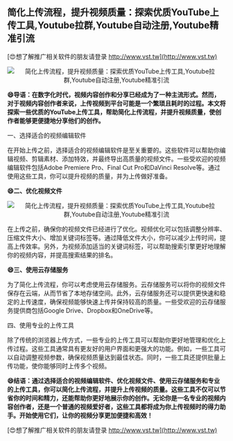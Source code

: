 ## **简化上传流程，提升视频质量：探索优质YouTube上传工具,Youtube拉群,Youtube自动注册,Youtube精准引流**

[😍想了解推广相关软件的朋友请登录 http://www.vst.tw](http://www.vst.tw)

 <center><img src="https://vst.tw/MP4/tuiguang/png/7.png" alt="简化上传流程，提升视频质量：探索优质YouTube上传工具,Youtube拉群,Youtube自动注册,Youtube精准引流"></center>

**😄导语：在数字化时代，视频内容创作和分享已经成为了一种主流形式。然而，对于视频内容创作者来说，上传视频到平台可能是一个繁琐且耗时的过程。本文将探索一些优质的YouTube上传工具，帮助简化上传流程，并提升视频质量，使创作者能够更便捷地分享他们的创作。**

一、选择适合的视频编辑软件

在开始上传之前，选择适合的视频编辑软件是至关重要的。这些软件可以帮助你编辑视频、剪辑素材、添加特效，并最终导出高质量的视频文件。一些受欢迎的视频编辑软件包括Adobe Premiere Pro、Final Cut Pro和DaVinci Resolve等。通过使用这些工具，你可以提升视频的质量，并为上传做好准备。

**😄二、优化视频文件**

 <center><img src="https://vst.tw/MP4/tuiguang/png/2.png" alt="简化上传流程，提升视频质量：探索优质YouTube上传工具,Youtube拉群,Youtube自动注册,Youtube精准引流"></center>

在上传之前，确保你的视频文件已经进行了优化。视频优化可以包括调整分辨率、压缩文件大小、增加关键词标签等。通过降低文件大小，你可以减少上传时间，提高上传效率。另外，为视频添加适当的关键词标签，可以帮助搜索引擎更好地理解你的视频内容，并提高搜索结果的排名。

**😄三、使用云存储服务**

为了简化上传流程，你可以考虑使用云存储服务。云存储服务可以将你的视频文件保存在云端，从而节省了本地存储空间。此外，云存储服务还可以提供更快速和稳定的上传速度，确保视频能够快速上传并保持较高的质量。一些受欢迎的云存储服务提供商包括Google Drive、Dropbox和OneDrive等。

四、使用专业的上传工具

除了传统的浏览器上传方式，一些专业的上传工具可以帮助你更好地管理和优化上传过程。这些工具通常具有更友好的用户界面和更强大的功能。例如，一些工具可以自动调整视频参数，确保视频质量达到最佳状态。同时，一些工具还提供批量上传功能，使你能够同时上传多个视频。

**😄结语：通过选择适合的视频编辑软件、优化视频文件、使用云存储服务和专业的上传工具，你可以简化上传流程，并提升上传视频的质量。这些工具不仅可以节省你的时间和精力，还能帮助你更好地展示你的创作。无论你是一名专业的视频内容创作者，还是一个普通的视频爱好者，这些工具都将成为你上传视频时的得力助手。开始使用它们，让你的视频分享更加便捷和高效！**

[😍想了解推广相关软件的朋友请登录 http://www.vst.tw](http://www.vst.tw)



